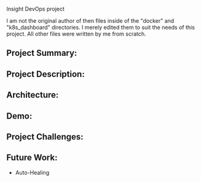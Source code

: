 Insight DevOps project

I am not the original author of then files inside of the "docker" and "k8s_dashboard" directories. I merely edited them to suit the needs of this project. All other files were written by me from scratch. 


## Project Summary:


## Project Description:


## Architecture:   

## Demo:   

## Project Challenges:

## Future Work:
* Auto-Healing

